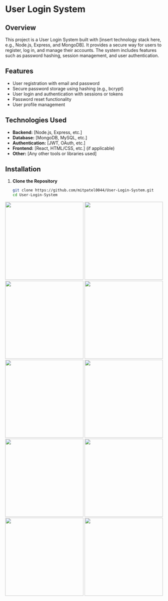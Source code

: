 # User Login System

## Overview

This project is a User Login System built with [insert technology stack here, e.g., Node.js, Express, and MongoDB]. It provides a secure way for users to register, log in, and manage their accounts. The system includes features such as password hashing, session management, and user authentication.

## Features

- User registration with email and password
- Secure password storage using hashing (e.g., bcrypt)
- User login and authentication with sessions or tokens
- Password reset functionality
- User profile management

## Technologies Used

- **Backend:** [Node.js, Express, etc.]
- **Database:** [MongoDB, MySQL, etc.]
- **Authentication:** [JWT, OAuth, etc.]
- **Frontend:** [React, HTML/CSS, etc.] (if applicable)
- **Other:** [Any other tools or libraries used]

## Installation

1. **Clone the Repository**

   ```bash
   git clone https://github.com/mitpatel0044/User-Login-System.git
   cd User-Login-System
   ```


<img src="https://github.com/user-attachments/assets/dc2ca1f5-8991-43cb-8468-f9b5839f3584" width="250">
<img src="https://github.com/user-attachments/assets/05275b36-be2b-4dd5-a0ea-33d4f5424d09" width="250">
<img src="https://github.com/user-attachments/assets/7573d968-bbcb-416f-9e51-fcfeec5ea96e" width="250">
<img src="https://github.com/user-attachments/assets/22d00746-a503-4957-821c-4f2423956bfb" width="250">
<img src="https://github.com/user-attachments/assets/1316bfec-205e-4a65-aef1-d1afa3e8a4e1" width="250">
<img src="https://github.com/user-attachments/assets/80a7041f-3e64-4b97-b11a-80477e09bdbd" width="250">
<img src="https://github.com/user-attachments/assets/ac3437aa-0c0b-4197-b4d9-9e661d5dd93f" width="250">
<img src="https://github.com/user-attachments/assets/1ca13443-9598-4f9b-847b-92d5893a5e41" width="250">
<img src="https://github.com/user-attachments/assets/202422cf-913f-4ae8-b2fd-197a6bb3016c" width="250">
<img src="https://github.com/user-attachments/assets/38b0f026-cef9-4186-a550-9f87cb61b22d" width="250">


